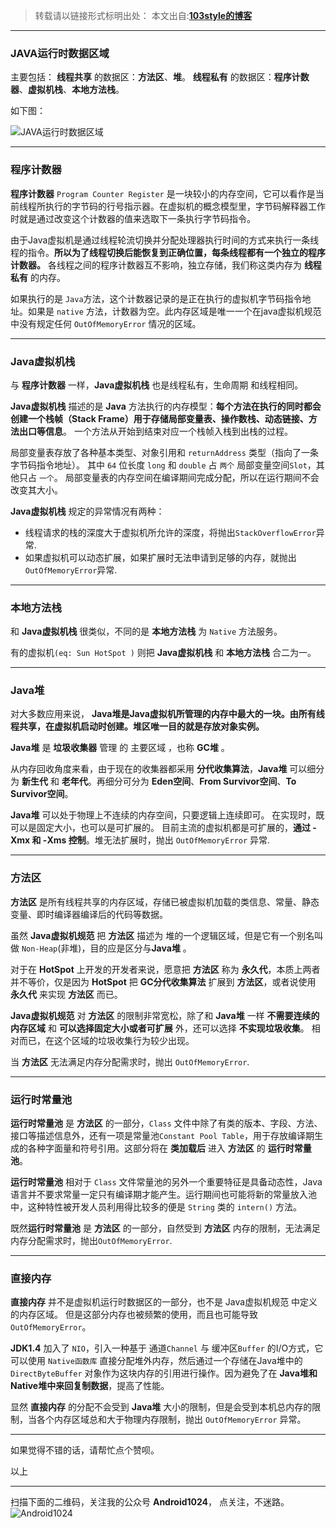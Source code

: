 >转载请以链接形式标明出处： 
本文出自:[**103style的博客**](http://blog.csdn.net/lxk_1993) 

---

###   JAVA运行时数据区域
主要包括：
**线程共享** 的数据区：**方法区**、**堆**。
**线程私有** 的数据区：**程序计数器**、**虚拟机栈**、**本地方法栈**。

如下图：

![JAVA运行时数据区域](https://upload-images.jianshu.io/upload_images/1709375-ea884c64575a7031.png?imageMogr2/auto-orient/strip%7CimageView2/2/w/1240)

---

### 程序计数器
**程序计数器** `Program Counter Register` 是一块较小的内存空间，它可以看作是当前线程所执行的字节码的行号指示器。在虚拟机的概念模型里，字节码解释器工作时就是通过改变这个计数器的值来选取下一条执行字节码指令。

由于Java虚拟机是通过线程轮流切换并分配处理器执行时间的方式来执行一条线程的指令。**所以为了线程切换后能恢复到正确位置，每条线程都有一个独立的程序计数器。** 各线程之间的程序计数器互不影响，独立存储，我们称这类内存为 **线程私有** 的内存。

如果执行的是 `Java`方法，这个计数器记录的是正在执行的虚拟机字节码指令地址。如果是 `native` 方法，计数器为空。此内存区域是唯一一个在java虚拟机规范中没有规定任何 `OutOfMemoryError` 情况的区域。

---

### Java虚拟机栈
与 **程序计数器** 一样，**Java虚拟机栈** 也是线程私有，生命周期 和线程相同。

**Java虚拟机栈** 描述的是 **Java** 方法执行的内存模型：**每个方法在执行的同时都会创建一个栈帧（Stack Frame）用于存储局部变量表、操作数栈、动态链接、方法出口等信息**。
一个方法从开始到结束对应一个栈帧入栈到出栈的过程。

局部变量表存放了各种基本类型、对象引用和 `returnAddress` 类型（指向了一条字节码指令地址）。
其中 `64` 位长度 `long` 和 `double` 占 `两个` 局部变量空间`Slot`，其他只占 `一个`。
局部变量表的内存空间在编译期间完成分配，所以在运行期间不会改变其大小。


**Java虚拟机栈** 规定的异常情况有两种： 
* 线程请求的栈的深度大于虚拟机所允许的深度，将抛出`StackOverflowError`异常.
* 如果虚拟机可以动态扩展，如果扩展时无法申请到足够的内存，就抛出`OutOfMemoryError`异常.

---


### 本地方法栈
和 **Java虚拟机栈** 很类似，不同的是 **本地方法栈** 为 `Native` 方法服务。

有的虚拟机`(eq: Sun HotSpot )` 则把 **Java虚拟机栈** 和 **本地方法栈** 合二为一。

---

### Java堆
对大多数应用来说，
**Java堆是Java虚拟机所管理的内存中最大的一块。由所有线程共享，在虚拟机启动时创建。堆区唯一目的就是存放对象实例。**

**Java堆** 是 **垃圾收集器** 管理 的 主要区域 ，也称 **GC堆** 。

从内存回收角度来看，由于现在的收集器都采用 **分代收集算法**，**Java堆** 可以细分为 **新生代** 和 **老年代**。再细分可分为 **Eden空间**、**From Survivor空间**、**To Survivor空间**。

**Java堆** 可以处于物理上不连续的内存空间，只要逻辑上连续即可。
在实现时，既可以是固定大小，也可以是可扩展的。
目前主流的虚拟机都是可扩展的，**通过 -Xmx 和 -Xms 控制**。堆无法扩展时，抛出 `OutOfMemoryError` 异常.

---

### 方法区
**方法区** 是所有线程共享的内存区域，存储已被虚拟机加载的类信息、常量、静态变量、即时编译器编译后的代码等数据。

虽然 **Java虚拟机规范** 把 **方法区** 描述为 堆的一个逻辑区域，但是它有一个别名叫做 `Non-Heap`(非堆)，目的应是区分与**Java堆** 。

对于在  **HotSpot** 上开发的开发者来说，愿意把 **方法区** 称为 **永久代**，本质上两者并不等价，仅是因为 **HotSpot** 把 **GC分代收集算法** 扩展到 **方法区**，或者说使用 **永久代** 来实现 **方法区** 而已。

**Java虚拟机规范** 对 **方法区** 的限制非常宽松，除了和 **Java堆** 一样 **不需要连续的内存区域** 和 **可以选择固定大小或者可扩展** 外，还可以选择 **不实现垃圾收集**。 相对而已，在这个区域的垃圾收集行为较少出现。

当 **方法区** 无法满足内存分配需求时，抛出 `OutOfMemoryError`.

---

### 运行时常量池
**运行时常量池** 是 **方法区** 的一部分，`Class` 文件中除了有类的版本、字段、方法、接口等描述信息外，还有一项是常量池`Constant Pool Table`，用于存放编译期生成的各种字面量和符号引用。这部分将在 **类加载后** 进入 **方法区** 的 **运行时常量池**。

**运行时常量池** 相对于 `Class` 文件常量池的另外一个重要特征是具备动态性，Java语言并不要求常量一定只有编译期才能产生。运行期间也可能将新的常量放入池中，这种特性被开发人员利用得比较多的便是 `String` 类的 `intern()` 方法。

既然**运行时常量池** 是 **方法区** 的一部分，自然受到 **方法区** 内存的限制，无法满足内存分配需求时，抛出`OutOfMemoryError`.

---

### 直接内存
**直接内存** 并不是虚拟机运行时数据区的一部分，也不是 Java虚拟机规范 中定义的内存区域。
但是这部分内存也被频繁的使用，而且也可能导致 `OutOfMemoryError`。

**JDK1.4** 加入了 `NIO`，引入一种基于 通道`Channel` 与 缓冲区`Buffer` 的I/O方式，它可以使用 `Native函数库` 直接分配堆外内存，然后通过一个存储在Java堆中的 `DirectByteBuffer` 对象作为这块内存的引用进行操作。因为避免了在 **Java堆和Native堆中来回复制数据**，提高了性能。

显然 **直接内存** 的分配不会受到 **Java堆**  大小的限制，但是会受到本机总内存的限制，当各个内存区域总和大于物理内存限制，抛出 `OutOfMemoryError` 异常。

---

如果觉得不错的话，请帮忙点个赞呗。

以上

---

扫描下面的二维码，关注我的公众号 **Android1024**， 点关注，不迷路。
![Android1024](https://upload-images.jianshu.io/upload_images/1709375-84aaffe67e21a7e9.jpg?imageMogr2/auto-orient/strip%7CimageView2/2/w/1240)

